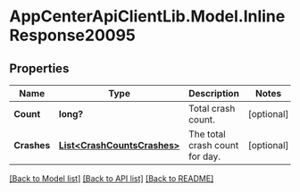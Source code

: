 # AppCenterApiClientLib.Model.InlineResponse20095
## Properties

Name | Type | Description | Notes
------------ | ------------- | ------------- | -------------
**Count** | **long?** | Total crash count. | [optional] 
**Crashes** | [**List&lt;CrashCountsCrashes&gt;**](CrashCountsCrashes.md) | The total crash count for day. | [optional] 

[[Back to Model list]](../README.md#documentation-for-models) [[Back to API list]](../README.md#documentation-for-api-endpoints) [[Back to README]](../README.md)

